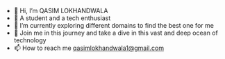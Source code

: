 - 👋 Hi, I’m QASIM LOKHANDWALA
- 👀 A student and a tech enthusiast
- 🌱 I’m currently exploring different domains to find the best one for me
- 🤝 Join me in this journey and take a dive in this vast and deep ocean of technology
- 📫 How to reach me  qasimlokhandwala1@gmail.com

<!---
QASIM-LOKHANDWALA/QASIM-LOKHANDWALA is a ✨ special ✨ repository because its `README.md` (this file) appears on your GitHub profile.
You can click the Preview link to take a look at your changes.
--->
